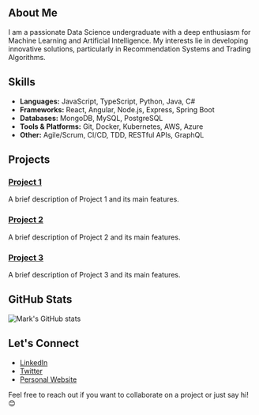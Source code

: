 ## About Me

I am a passionate Data Science undergraduate with a deep enthusiasm for Machine Learning and Artificial Intelligence. My interests lie in developing innovative solutions, particularly in Recommendation Systems and Trading Algorithms.

## Skills

- **Languages:** JavaScript, TypeScript, Python, Java, C#
- **Frameworks:** React, Angular, Node.js, Express, Spring Boot
- **Databases:** MongoDB, MySQL, PostgreSQL
- **Tools & Platforms:** Git, Docker, Kubernetes, AWS, Azure
- **Other:** Agile/Scrum, CI/CD, TDD, RESTful APIs, GraphQL

## Projects

### [Project 1](https://github.com/marktr11/project1)
A brief description of Project 1 and its main features.

### [Project 2](https://github.com/marktr11/project2)
A brief description of Project 2 and its main features.

### [Project 3](https://github.com/marktr11/project3)
A brief description of Project 3 and its main features.

## GitHub Stats

![Mark's GitHub stats](https://github-readme-stats.vercel.app/api?username=marktr11&show_icons=true&theme=radical)

## Let's Connect

- [LinkedIn](https://www.linkedin.com/in/marktr11)
- [Twitter](https://twitter.com/marktr11)
- [Personal Website](https://www.marktr11.com)

Feel free to reach out if you want to collaborate on a project or just say hi! 😊
```` ▋
